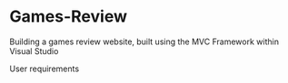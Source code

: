 # Games-Review
Building a games review website, built using the MVC Framework within Visual Studio  




User requirements
